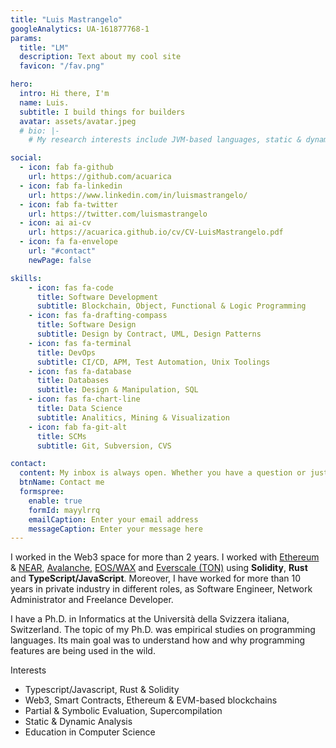 ```yaml
---
title: "Luis Mastrangelo"
googleAnalytics: UA-161877768-1
params:
  title: "LM"
  description: Text about my cool site
  favicon: "/fav.png"

hero:
  intro: Hi there, I'm
  name: Luis.
  subtitle: I build things for builders
  avatar: assets/avatar.jpeg
  # bio: |-
    # My research interests include JVM-based languages, static & dynamic analysis, supercompilation & partial evaluation, functional programming and education in CS.

social:
  - icon: fab fa-github
    url: https://github.com/acuarica
  - icon: fab fa-linkedin
    url: https://www.linkedin.com/in/luismastrangelo/
  - icon: fab fa-twitter
    url: https://twitter.com/luismastrangelo
  - icon: ai ai-cv
    url: https://acuarica.github.io/cv/CV-LuisMastrangelo.pdf
  - icon: fa fa-envelope
    url: "#contact"
    newPage: false

skills:
    - icon: fas fa-code
      title: Software Development
      subtitle: Blockchain, Object, Functional & Logic Programming
    - icon: fas fa-drafting-compass
      title: Software Design
      subtitle: Design by Contract, UML, Design Patterns
    - icon: fas fa-terminal
      title: DevOps
      subtitle: CI/CD, APM, Test Automation, Unix Toolings
    - icon: fas fa-database
      title: Databases
      subtitle: Design & Manipulation, SQL
    - icon: fas fa-chart-line
      title: Data Science
      subtitle: Analitics, Mining & Visualization  
    - icon: fab fa-git-alt
      title: SCMs
      subtitle: Git, Subversion, CVS

contact:
  content: My inbox is always open. Whether you have a question or just want to say hi, I’ll try my best to get back to you!
  btnName: Contact me
  formspree:
    enable: true
    formId: mayylrrq
    emailCaption: Enter your email address
    messageCaption: Enter your message here
---
```


I worked in the Web3 space for more than 2 years.
I worked with [Ethereum](https://ethereum.org/) & [NEAR](https://near.org/), [Avalanche](https://www.avax.network/), [EOS/WAX](https://www.wax.io/) and [Everscale (TON)](https://everscale.network/) using **Solidity**, **Rust** and **TypeScript/JavaScript**.
Moreover, I have worked for more than 10 years in private industry in different roles, as Software Engineer, Network Administrator and Freelance Developer.

I have a Ph.D. in Informatics at the Università della Svizzera italiana, Switzerland.
The topic of my Ph.D. was empirical studies on programming languages.
Its main goal was to understand how and why programming features are being used in the wild.

Interests

- Typescript/Javascript, Rust & Solidity
- Web3, Smart Contracts, Ethereum & EVM-based blockchains
- Partial & Symbolic Evaluation, Supercompilation
- Static & Dynamic Analysis
- Education in Computer Science
